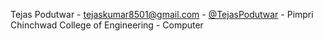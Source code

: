 Tejas Podutwar - tejaskumar8501@gmail.com - [@TejasPodutwar](https://github.com/TejasPodutwar) - Pimpri Chinchwad College of Engineering - Computer
